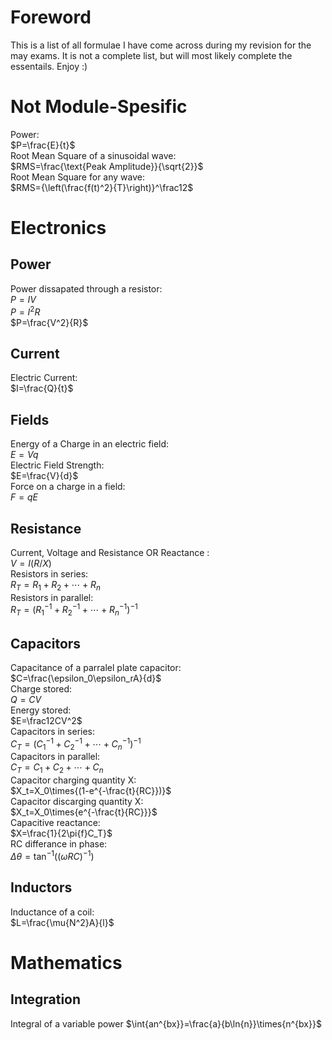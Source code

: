 # Foreword  
This is a list of all formulae I have come across during my revision for the may exams. It is not a complete list, but will most likely complete the essentails. Enjoy :)  
# Not Module-Spesific  
Power:  
$P=\frac{E}{t}$  
Root Mean Square of a sinusoidal wave:  
$RMS=\frac{\text{Peak Amplitude}}{\sqrt{2}}$  
Root Mean Square for any wave:  
$RMS={\left(\frac{f(t)^2}{T}\right)}^\frac12$  
# Electronics  
## Power  
Power dissapated through a resistor:  
$P=IV$  
$P=I^2R$  
$P=\frac{V^2}{R}$  
## Current  
Electric Current:  
$I=\frac{Q}{t}$  
## Fields  
Energy of a Charge in an electric field:  
$E=Vq$  
Electric Field Strength:  
$E=\frac{V}{d}$  
Force on a charge in a field:  
$F=qE$  
## Resistance  
Current, Voltage and Resistance OR Reactance :  
$V=I(R/X)$  
Resistors in series:  
$R_T=R_1+R_2+\cdots+R_n$  
Resistors in parallel:  
$R_T=\left(R_1^{-1}+R_2^{-1}+\cdots+R_n^{-1}\right)^{-1}$  
## Capacitors  
Capacitance of a parralel plate capacitor:  
$C=\frac{\epsilon_0\epsilon_rA}{d}$  
Charge stored:  
$Q=CV$  
Energy stored:  
$E=\frac12CV^2$  
Capacitors in series:  
$C_T=(C_1^{-1}+C_2^{-1}+\cdots+C_n^{-1})^{-1}$  
Capacitors in parallel:  
$C_T=C_1+C_2+\cdots+C_n$  
Capacitor charging quantity X:  
$X_t=X_0\times{(1-e^{-\frac{t}{RC}})}$  
Capacitor discarging quantity X:  
$X_t=X_0\times{e^{-\frac{t}{RC}}}$  
Capacitive reactance:  
$X=\frac{1}{2\pi{f}C_T}$  
RC differance in phase:  
$\Delta\theta=\tan^{-1}((\omega{RC})^{-1})$  
## Inductors  
Inductance of a coil:  
$L=\frac{\mu{N^2}A}{l}$  
# Mathematics  
## Integration  
Integral of a variable power
$\int{an^{bx}}=\frac{a}{b\ln{n}}\times{n^{bx}}$  
